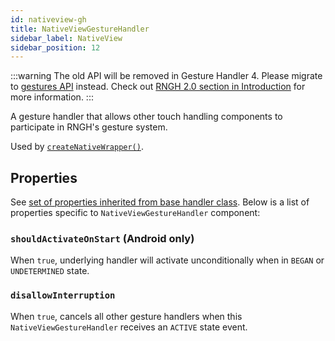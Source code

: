 ```yaml
---
id: nativeview-gh
title: NativeViewGestureHandler
sidebar_label: NativeView
sidebar_position: 12
---
```


:::warning
The old API will be removed in Gesture Handler 4. Please migrate to [gestures API](/docs/gestures/gesture) instead. Check out [RNGH 2.0 section in Introduction](/docs/#rngh-20) for more information.
:::

A gesture handler that allows other touch handling components to participate in
RNGH's gesture system.

Used by [`createNativeWrapper()`](/docs/gesture-handlers/create-native-wrapper).

## Properties

See [set of properties inherited from base handler class](/docs/gesture-handlers/common-gh#properties). Below is a list of properties specific to `NativeViewGestureHandler` component:

### `shouldActivateOnStart` (**Android only**)

When `true`, underlying handler will activate unconditionally when in `BEGAN` or `UNDETERMINED` state.

### `disallowInterruption`

When `true`, cancels all other gesture handlers when this `NativeViewGestureHandler` receives an `ACTIVE` state event.
